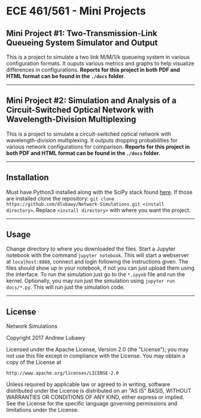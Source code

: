 # ECE 461/561 - Mini Projects

## Mini Project \#1: Two-Transmission-Link Queueing System Simulator and Output

This is a project to simulate a two link M/M/1/k queueing system in various configuration formats. It ouputs various metrics and graphs to help visualize differences in configurations. **Reports for this project in both PDF and HTML format can be found in the `./docs` folder.**

***

## Mini Project \#2: Simulation and Analysis of a Circuit-Switched Optical Network with Wavelength-Division Multiplexing

This is a project to simulate a circuit-switched optical network with wavelength-division multiplexing. It outputs dropping probabilities for various network configurations for comparison. **Reports for this project in both PDF and HTML format can be found in the `./docs` folder.**

***

## Installation

Must have Python3 installed along with the SciPy stack found [here](https://www.scipy.org/install.html#installing-via-pip). If those are installed clone the repository: `git clone https://github.com/dlubawy/Network-Simulations.git <install directory>`. Replace `<install directory>` with where you want the project.

***

## Usage

Change directory to where you downloaded the files. Start a Jupyter notebook with the command `jupyter notebook`. This will start a webserver at `localhost:8888`, connect and login following the instructions given. The files should show up in your notebook, if not you can just upload them using the interface. To run the simulation just go to the `*.ipynb` file and run the kernel. Optionally, you may run just the simulation using `jupyter run docs/*.py`. This will run just the simulation code.

***

## License

Network Simulations

Copyright 2017 Andrew Lubawy

Licensed under the Apache License, Version 2.0 (the "License");
you may not use this file except in compliance with the License.
You may obtain a copy of the License at

	http://www.apache.org/licenses/LICENSE-2.0

Unless required by applicable law or agreed to in writing, software
distributed under the License is distributed on an "AS IS" BASIS,
WITHOUT WARRANTIES OR CONDITIONS OF ANY KIND, either express or implied.
See the License for the specific language governing permissions and
limitations under the License.